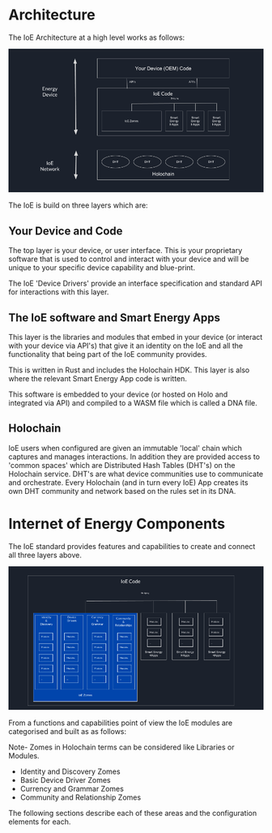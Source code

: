# Architecture
The IoE Architecture at a high level works as follows:

![IoE Architecture](IoE_Architecture.png)

The IoE is build on three layers which are:
## Your Device and Code
The top layer is your device, or user interface.
This is your proprietary software that is used to control and interact with your device and will be unique to your specific device capability and blue-print.

The IoE 'Device Drivers' provide an interface specification and standard API for interactions with this layer.

## The IoE software and Smart Energy Apps
This layer is the libraries and modules that embed in your device (or interact with your device via API's) that give it an identity on the IoE and all the functionality that being part of the IoE community provides.

This is written in Rust and includes the Holochain HDK.
This layer is also where the relevant Smart Energy App code is written.

This software is embedded to your device (or hosted on Holo and integrated via API) and compiled to a WASM file which is called a DNA file.

## Holochain
IoE users when configured are given an immutable 'local' chain which captures and manages interactions.
In addition they are provided access to 'common spaces' which are Distributed Hash Tables (DHT's) on the Holochain service.
DHT's are what device communities use to communicate and orchestrate.
Every Holochain (and in turn every IoE) App creates its own DHT community and network based on the rules set in its DNA.

# Internet of Energy Components
The IoE standard provides features and capabilities to create and connect all three layers above.

![IoE Layers](IoE_Modules.png)

From a functions and capabilities point of view the IoE modules are categorised and built as as follows:

Note- Zomes in Holochain terms can be considered like Libraries or Modules.

- Identity and Discovery Zomes
- Basic Device Driver Zomes
- Currency and Grammar Zomes
- Community and Relationship Zomes

The following sections describe each of these areas and the configuration elements for each.
